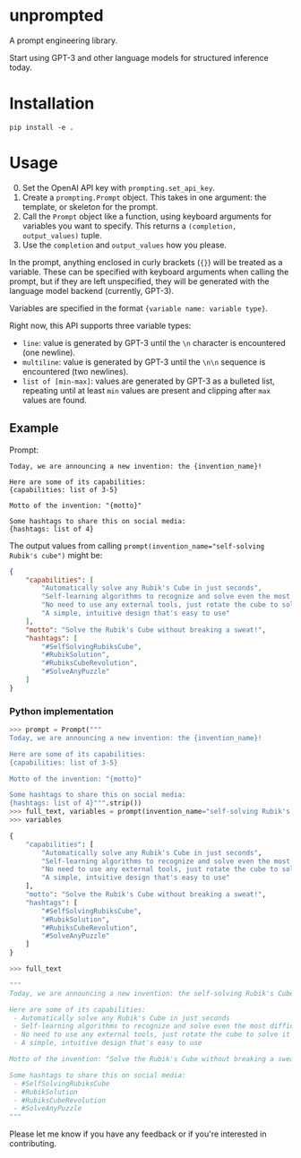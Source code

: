 # unprompted
A prompt engineering library.

Start using GPT-3 and other language models for structured inference today.

# Installation

`pip install -e .`

# Usage

0. Set the OpenAI API key with `prompting.set_api_key`.
1. Create a `prompting.Prompt` object. This takes in one argument: the template, or skeleton for the prompt.
2. Call the `Prompt` object like a function, using keyboard arguments for variables you want to specify. This returns a `(completion, output_values)` tuple.
3. Use the `completion` and `output_values` how you please.

In the prompt, anything enclosed in curly brackets (`{}`) will be treated as a variable. These can be specified with keyboard arguments when calling the prompt, but if they are left unspecified, they will be generated with the language model backend (currently, GPT-3).

Variables are specified in the format `{variable name: variable type}`.

Right now, this API supports three variable types:
* `line`: value is generated by GPT-3 until the `\n` character is encountered (one newline).
* `multiline`: value is generated by GPT-3 until the `\n\n` sequence is encountered (two newlines).
* `list of [min-max]`: values are generated by GPT-3 as a bulleted list, repeating until at least `min` values are present and clipping after `max` values are found.

## Example

Prompt:

```
Today, we are announcing a new invention: the {invention_name}!

Here are some of its capabilities:
{capabilities: list of 3-5}

Motto of the invention: "{motto}"

Some hashtags to share this on social media:
{hashtags: list of 4}
```

The output values from calling `prompt(invention_name="self-solving Rubik's cube")` might be:

```json
{
	"capabilities": [
		"Automatically solve any Rubik's Cube in just seconds",
		"Self-learning algorithms to recognize and solve even the most difficult puzzles",
		"No need to use any external tools, just rotate the cube to solve it",
		"A simple, intuitive design that's easy to use"
	],
	"motto": "Solve the Rubik's Cube without breaking a sweat!",
	"hashtags": [
		"#SelfSolvingRubiksCube",
		"#RubikSolution",
		"#RubiksCubeRevolution",
		"#SolveAnyPuzzle"
	]
}
```

### Python implementation

```python
>>> prompt = Prompt("""
Today, we are announcing a new invention: the {invention_name}!

Here are some of its capabilities:
{capabilities: list of 3-5}

Motto of the invention: "{motto}"

Some hashtags to share this on social media:
{hashtags: list of 4}""".strip())
>>> full_text, variables = prompt(invention_name="self-solving Rubik's cube")
>>> variables

{
	"capabilities": [
		"Automatically solve any Rubik's Cube in just seconds",
		"Self-learning algorithms to recognize and solve even the most difficult puzzles",
		"No need to use any external tools, just rotate the cube to solve it",
		"A simple, intuitive design that's easy to use"
	],
	"motto": "Solve the Rubik's Cube without breaking a sweat!",
	"hashtags": [
		"#SelfSolvingRubiksCube",
		"#RubikSolution",
		"#RubiksCubeRevolution",
		"#SolveAnyPuzzle"
	]
}

>>> full_text

"""
Today, we are announcing a new invention: the self-solving Rubik's Cube!

Here are some of its capabilities:
 - Automatically solve any Rubik's Cube in just seconds
 - Self-learning algorithms to recognize and solve even the most difficult puzzles
 - No need to use any external tools, just rotate the cube to solve it
 - A simple, intuitive design that's easy to use

Motto of the invention: "Solve the Rubik's Cube without breaking a sweat!"

Some hashtags to share this on social media:
 - #SelfSolvingRubiksCube
 - #RubikSolution
 - #RubiksCubeRevolution
 - #SolveAnyPuzzle
"""

```

Please let me know if you have any feedback or if you're interested in contributing.
